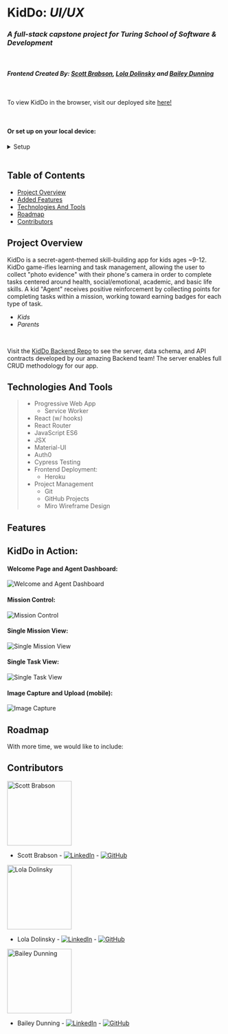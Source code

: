 # KidDo: _UI/UX_

### _A full-stack capstone project for Turing School of Software & Development_

<br>

#### _Frontend Created By: [Scott Brabson](https://github.com/brabbuss), [Lola Dolinsky](https://github.com/lo-la-do-li) and [Bailey Dunning](https://github.com/baileydunning)_

<br>

To view KidDo in the browser, visit our deployed site [here!](https://kiddo-frontend.herokuapp.com/)

<br>

#### Or set up on your local device:

<details>
  <summary>Setup</summary>

_On your terminal:_

- `git clone git@github.com:kiddo-capstone/kiddo-frontend.git`
- `cd kiddo-frontend`
- `npm i`
- `npm start`

_To run the E2E test suite:_

- `npx cypress open` & click `Run integration specs` in the Cypress app **or**
- `npx cypress run`
</details>

<br>

## Table of Contents

- [Project Overview](#project-overview)
- [Added Features](#added-features)
- [Technologies And Tools](#technologies-and-tools)
- [Roadmap](#roadmap)
- [Contributors](#contributors)

## Project Overview

KidDo is a secret-agent-themed skill-building app for kids ages ~9-12. KidDo game-ifies learning and task management, allowing the user to collect "photo evidence" with their phone's camera in order to complete tasks centered around health, social/emotional, academic, and basic life skills. A kid "Agent" receives positive reinforcement by collecting points for completing tasks within a mission, working toward earning badges for each type of task.

- _Kids_
- _Parents_

 <br>

Visit the [KidDo Backend Repo](https://github.com/kiddo-capstone/kiddo-backend) to see the server, data schema, and API contracts developed by our amazing Backend team! The server enables full CRUD methodology for our app.

## Technologies And Tools

> - Progressive Web App
>   - Service Worker
> - React (w/ hooks)
> - React Router
> - JavaScript ES6
> - JSX
> - Material-UI
> - Auth0
> - Cypress Testing
> - Frontend Deployment:
>   - Heroku
> - Project Management
>   - Git
>   - GitHub Projects
>   - Miro Wireframe Design

## Features

## KidDo in Action:

#### Welcome Page and Agent Dashboard:

![Welcome and Agent Dashboard]()

#### Mission Control:

![Mission Control]()

#### Single Mission View:

![Single Mission View]()

#### Single Task View:

![Single Task View]()

#### Image Capture and Upload (mobile):

![Image Capture]()

## Roadmap

With more time, we would like to include:

## Contributors

<img src="https://media-exp1.licdn.com/dms/image/C4E35AQGFrI0jpzcVjg/profile-framedphoto-shrink_800_800/0/1608389528155?e=1614967200&v=beta&t=xcKIE-FIneJvMGbr0motDDTRQ5C4Xp4HSxuB_qsBkmI" alt="Scott Brabson"
 width="150" height="auto" />

- Scott Brabson - [![LinkedIn][linkedin-shield]](https://www.linkedin.com/in/scott-brabson/) - [![GitHub][github-shield]](https://github.com/brabbuss)

<img src="https://media-exp1.licdn.com/dms/image/C4E03AQH49lEHdFTI5w/profile-displayphoto-shrink_200_200/0/1613081146644?e=1620259200&v=beta&t=CIwlHX1W7yMwviGRg-2muu1blm3DJwPq7ab8c9JN2W4" alt="Lola Dolinsky"
 width="150" height="auto" />

- Lola Dolinsky - [![LinkedIn][linkedin-shield]](https://www.linkedin.com/in/lola-dolinsky-15b5b01ba/) - [![GitHub][github-shield]](https://github.com/lo-la-do-li)

<img src="https://media-exp1.licdn.com/dms/image/C4E03AQEuMSUTjGqhTw/profile-displayphoto-shrink_800_800/0/1610774165519?e=1620259200&v=beta&t=noCk__mL75XEaJKwyC3kVlrnlKco7qGgxoWRxwOvgaM" alt="Bailey Dunning"
 width="150" height="auto" />
 
- Bailey Dunning - [![LinkedIn][linkedin-shield]](https://www.linkedin.com/in/baileydunning/) - [![GitHub][github-shield]](https://github.com/baileydunning)

<!-- MARKDOWN LINKS & IMAGES -->
[linkedin-shield]: https://img.shields.io/badge/-LinkedIn-black.svg?style=flat-square&logo=linkedin&colorB=555
[github-shield]: https://img.shields.io/badge/-GitHub-black.svg?style=flat-square&logo=github&colorB=555
